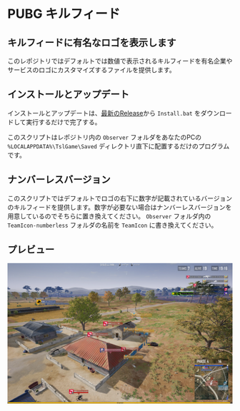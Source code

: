 # PUBG キルフィード
## キルフィードに有名なロゴを表示します
このレポジトリではデフォルトでは数値で表示されるキルフィードを有名企業やサービスのロゴにカスタマイズするファイルを提供します。
## インストールとアップデート
インストールとアップデートは、[最新のRelease](https://github.com/JNDWI/pubg-killfeed/releases)から `Install.bat` をダウンロードして実行するだけで完了する。


このスクリプトはレポジトリ内の `Observer` フォルダをあなたのPCの  `%LOCALAPPDATA%\TslGame\Saved` ディレクトリ直下に配置するだけのプログラムです。


## ナンバーレスバージョン
このスクリプトではデフォルトでロゴの右下に数字が記載されているバージョンのキルフィードを提供します。数字が必要ない場合はナンバーレスバージョンを用意しているのでそちらに置き換えてください。 `Observer` フォルダ内の `TeamIcon-numberless` フォルダの名前を `TeamIcon` に書き換えてください。

## プレビュー
![Preview](preview/preview01.png)